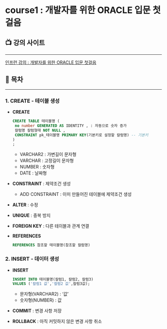 # course1 : 개발자를 위한 ORACLE 입문 첫걸음


## **📺 강의 사이트**
---
[인프런 강의 : 개발자를 위한 ORACLE 입문 첫걸음](https://www.inflearn.com/course/%EA%B0%9C%EB%B0%9C%EC%9E%90-%EC%98%A4%EB%9D%BC%ED%81%B4-%EC%B2%AB%EA%B1%B8%EC%9D%8C/dashboard)


## **📄 목차**
---
### 1. CREATE - 테이블 생성

- **CREATE** 
    
    ```sql
    CREATE TABLE 테이블명 (
     no number GENERATED AS IDENTITY , : 자동으로 숫자 증가
     칼럼명 칼럼형태 NOT NULL , 
     CONSTRAINT pk_테이블명 PRIMARY KEY(기본키로 설정할 칼럼명) -- 기본키
    )
    ;
    ```

    - VARCHAR2 : 가변길이 문자형
    - VARCHAR : 고정길이 문자형
    - NUMBER : 숫자형
    - DATE : 날짜형
    

- **CONSTRAINT** : 제약조건 생성
    - ADD CONSTRAINT : 이미 만들어진 테이블에 제약조건 생성
- **ALTER** : 수정
- **UNIQUE** : 중복 방지
- **FOREIGN KEY** : 다른 테이블과 관계 연결
- **REFERENCES**
    ```sql
    REFERENCES 참조할 테이블명(참조할 컬럼명)
    ```


### 2. INSERT - 데이터 생성

- **INSERT**
    
    ```sql
    INSERT INTO 테이블명(칼럼1, 칼럼2, 칼럼3)
    VALUES ('칼럼1 값','칼럼2 값',칼럼3값);
    ```
    - 문자형(VARCHAR2) : ‘값’
    - 숫자형(NUMBER) : 값
- **COMMIT** : 변경 사항 저장
- **ROLLBACK** : 아직 커밋하지 않은 변경 사항 취소